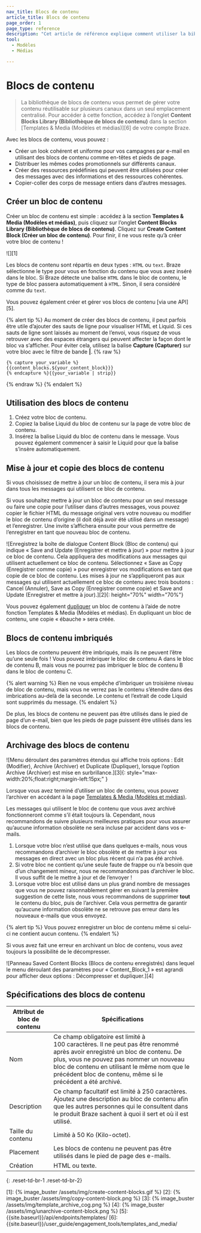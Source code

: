 ```yaml
---
nav_title: Blocs de contenu
article_title: Blocs de contenu
page_order: 1
page_type: reference
description: "Cet article de référence explique comment utiliser la bibliothèque de blocs de contenu pour gérer votre contenu réutilisable sur plusieurs canaux à un seul et même endroit."
tool: 
  - Modèles
  - Médias

---
```


# Blocs de contenu

> La bibliothèque de blocs de contenu vous permet de gérer votre contenu réutilisable sur plusieurs canaux dans un seul emplacement centralisé. Pour accéder à cette fonction, accédez à l’onglet **Content Blocks Library (Bibliothèque de blocs de contenu)** dans la section [Templates & Media (Modèles et médias)][6] de votre compte Braze.

Avec les blocs de contenu, vous pouvez :

- Créer un look cohérent et uniforme pour vos campagnes par e-mail en utilisant des blocs de contenu comme en-têtes et pieds de page.
- Distribuer les mêmes codes promotionnels sur différents canaux.
- Créer des ressources prédéfinies qui peuvent être utilisées pour créer des messages avec des informations et des ressources cohérentes.
- Copier-coller des corps de message entiers dans d’autres messages.

## Créer un bloc de contenu

Créer un bloc de contenu est simple : accédez à la section **Templates & Media (Modèles et médias)**, puis cliquez sur l’onglet **Content Blocks Library (Bibliothèque de blocs de contenu)**. Cliquez sur **Create Content Block (Créer un bloc de contenu)**. Pour finir, il ne vous reste qu’à créer votre bloc de contenu !

![][1]

Les blocs de contenu sont répartis en deux types : `HTML` ou `text`. Braze sélectionne le type pour vous en fonction du contenu que vous avez inséré dans le bloc. Si Braze détecte une balise `HTML` dans le bloc de contenu, le type de bloc passera automatiquement à `HTML`. Sinon, il sera considéré comme du `text`.  

Vous pouvez également créer et gérer vos blocs de contenu [via une API][5].

{% alert tip %}
Au moment de créer des blocs de contenu, il peut parfois être utile d’ajouter des sauts de ligne pour visualiser HTML et Liquid. Si ces sauts de ligne sont laissés au moment de l’envoi, vous risquez de vous retrouver avec des espaces étrangers qui peuvent affecter la façon dont le bloc va s’afficher. Pour éviter cela, utilisez la balise **Capture (Capturer)** sur votre bloc avec le filtre de bande **&#124;**. 
{% raw %}
```
{% capture your_variable %}
{{content_blocks.${your_content_block}}}
{% endcapture %}{{your_variable | strip}}
```
{% endraw %}
{% endalert %}

## Utilisation des blocs de contenu

1. Créez votre bloc de contenu.
2. Copiez la balise Liquid du bloc de contenu sur la page de votre bloc de contenu.
3. Insérez la balise Liquid du bloc de contenu dans le message. Vous pouvez également commencer à saisir le Liquid pour que la balise s’insère automatiquement.

## Mise à jour et copie des blocs de contenu

Si vous choisissez de mettre à jour un bloc de contenu, il sera mis à jour dans tous les messages qui utilisent ce bloc de contenu.

Si vous souhaitez mettre à jour un bloc de contenu pour un seul message ou faire une copie pour l’utiliser dans d’autres messages, vous pouvez copier le fichier HTML du message original vers votre nouveau ou modifier le bloc de contenu d’origine (il doit déjà avoir été utilisé dans un message) et l’enregistrer. Une invite s’affichera ensuite pour vous permettre de l’enregistrer en tant que nouveau bloc de contenu.

![Enregistrez la boîte de dialogue Content Block (Bloc de contenu) qui indique « Save and Update (Enregistrer et mettre à jour) » pour mettre à jour ce bloc de contenu. Cela appliquera des modifications aux messages qui utilisent actuellement ce bloc de contenu. Sélectionnez « Save as Copy (Enregistrer comme copie) » pour enregistrer vos modifications en tant que copie de ce bloc de contenu. Les mises à jour ne s’appliqueront pas aux messages qui utilisent actuellement ce bloc de contenu avec trois boutons : Cancel (Annuler), Save as Copy (Enregistrer comme copie) et Save and Update (Enregistrer et mettre à jour).][2]{: height="70%" width="70%"}

Vous pouvez également [dupliquer]({{site.baseurl}}/user_guide/engagement_tools/templates_and_media/duplicate/) un bloc de contenu à l’aide de notre fonction Templates & Media (Modèles et médias). En dupliquant un bloc de contenu, une copie « ébauche » sera créée.

## Blocs de contenu imbriqués

Les blocs de contenu peuvent être imbriqués, mais ils ne peuvent l’être qu’une seule fois ! Vous pouvez imbriquer le bloc de contenu A dans le bloc de contenu B, mais vous ne pourrez pas imbriquer le bloc de contenu B dans le bloc de contenu C.

{% alert warning %}
Rien ne vous empêche d’imbriquer un troisième niveau de bloc de contenu, mais vous ne verrez pas le contenu s’étendre dans des imbrications au-delà de la seconde. Le contenu et l’extrait de code Liquid sont supprimés du message.
{% endalert %}

De plus, les blocs de contenu ne peuvent pas être utilisés dans le pied de page d’un e-mail, bien que les pieds de page puissent être utilisés dans les blocs de contenu.

## Archivage des blocs de contenu

![Menu déroulant des paramètres étendus qui affiche trois options : Edit (Modifier), Archive (Archiver) et Duplicate (Dupliquer), lorsque l’option Archive (Archiver) est mise en surbrillance.][3]{: style="max-width:20%;float:right;margin-left:15px;" }

Lorsque vous avez terminé d’utiliser un bloc de contenu, vous pouvez l’archiver en accédant à la page [Templates & Media (Modèles et médias)]({{site.baseurl}}/user_guide/engagement_tools/templates_and_media/archive/).

Les messages qui utilisent le bloc de contenu que vous avez archivé fonctionneront comme s’il était toujours là. Cependant, nous recommandons de suivre plusieurs meilleures pratiques pour vous assurer qu’aucune information obsolète ne sera incluse par accident dans vos e-mails.

1. Lorsque votre bloc n’est utilisé que dans quelques e-mails, nous vous recommandons d’archiver le bloc obsolète et de mettre à jour vos messages en direct avec un bloc plus récent qui n’a pas été archivé.
2. Si votre bloc ne contient qu’une seule faute de frappe ou n’a besoin que d’un changement mineur, nous ne recommandons pas d’archiver le bloc. Il vous suffit de le mettre à jour et de l’envoyer !
3. Lorsque votre bloc est utilisé dans un plus grand nombre de messages que vous ne pouvez raisonnablement gérer en suivant la première suggestion de cette liste, nous vous recommandons de supprimer **tout** le contenu du bloc, puis de l’archiver. Cela vous permettra de garantir qu’aucune information obsolète ne se retrouve pas erreur dans les nouveaux e-mails que vous envoyez.

{% alert tip %}
Vous pouvez enregistrer un bloc de contenu même si celui-ci ne contient aucun contenu.
{% endalert %}

Si vous avez fait une erreur en archivant un bloc de contenu, vous avez toujours la possibilité de le décompresser.  

![Panneau Saved Content Blocks (Blocs de contenu enregistrés) dans lequel le menu déroulant des paramètres pour « Content_Block_1 » est agrandi pour afficher deux options : Décompresser et dupliquer.][4]

## Spécifications des blocs de contenu

| Attribut de bloc de contenu | Spécifications |
|---|---|
| Nom | Ce champ obligatoire est limité à 100 caractères. Il ne peut pas être renommé après avoir enregistré un bloc de contenu. De plus, vous ne pouvez pas nommer un nouveau bloc de contenu en utilisant le même nom que le précédent bloc de contenu, même si le précédent a été archivé. |
| Description | Ce champ facultatif est limité à 250 caractères. Ajoutez une description au bloc de contenu afin que les autres personnes qui le consultent dans le produit Braze sachent à quoi il sert et où il est utilisé. |
| Taille du contenu | Limité à 50 Ko (Kilo-octet). |
| Placement | Les blocs de contenu ne peuvent pas être utilisés dans le pied de page des e-mails. |
| Création | HTML ou texte. |
{: .reset-td-br-1 .reset-td-br-2}

[1]: {% image_buster /assets/img/create-content-blocks.gif %}
[2]: {% image_buster /assets/img/copy-content-block.png %}
[3]: {% image_buster /assets/img/template_archive_cog.png %}
[4]: {% image_buster /assets/img/unarchive-content-block.png %}
[5]: {{site.baseurl}}/api/endpoints/templates/
[6]: {{site.baseurl}}/user_guide/engagement_tools/templates_and_media/
